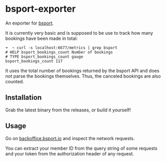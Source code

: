 # bsport-exporter

An exporter for [bsport](bsport.io).

It is currently very basic and is supposed to be use to track how many bookings have been made in total:

```
➜  ~ curl -s localhost:6677/metrics | grep bsport
# HELP bsport_bookings_count Number of bookings
# TYPE bsport_bookings_count gauge
bsport_bookings_count 117
```

It uses the total number of bookings returned by the bsport API and does not parse the bookings themselves. Thus, the canceled bookings are also counted.

## Installation

Grab the latest binary from the releases, or build it yourself!

## Usage

Go on [backoffice.bsport.io](https://backoffice.bsport.io/) and inspect the network requests.

You can extract your member ID from the query string of some requests and your token from the authorization header of any request.
